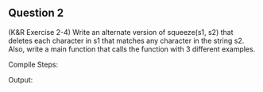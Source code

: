 ## Question 2

(K&R Exercise 2-4) Write an alternate version of squeeze(s1, s2) that deletes each character in s1 that matches any character in the string s2. Also, write a main function that calls the function with 3 different examples.

Compile Steps:

Output:
